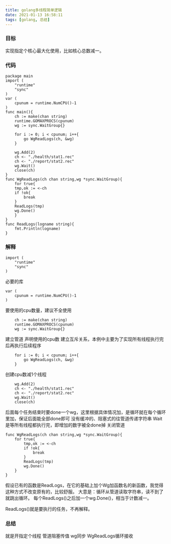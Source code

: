 ```yaml
---
title: golang多线程简单逻辑
date: 2021-01-13 16:58:11
tags: [golang, 总结]
---
```

### 目标
实现指定个核心最大化使用，比如核心总数减一。

### 代码
```
package main
import (
    "runtime"
    "sync"
)
var (
    cpunum = runtime.NumCPU()-1
)
func main(){
    ch := make(chan string)
    runtime.GOMAXPROCS(cpunum)
    wg := sync.WaitGroup{}

    for i := 0; i < cpunum; i++{
        go WgReadLogs(ch, &wg)
    }

    wg.Add(2)
    ch <- "./health/stat1.rec"
    ch <- "./report/stat2.rec"
    wg.Wait()
    close(ch)
}
func WgReadLogs(ch chan string,wg *sync.WaitGroup){
    for true{
	tmp,ok := <-ch
	if !ok{
	    break
	}
	ReadLogs(tmp)
	wg.Done()
    }
}
func ReadLogs(logname string){
    fmt.Println(logname)
}
```
### 解释
```
import (
    "runtime"
    "sync"
)
```
必要的库


```
var (
    cpunum = runtime.NumCPU()-1
)
```
要使用的cpu数量，建议不全使用


```
    ch := make(chan string)
    runtime.GOMAXPROCS(cpunum)
    wg := sync.WaitGroup{}

```
建立管道
声明使用的cpu数
建立互斥关系，本例中主要为了实现所有线程执行完后再执行后续程序

```
    for i := 0; i < cpunum; i++{
        go WgReadLogs(ch, &wg)
    }
```
创建cpu数减1个线程

```
    wg.Add(2)
    ch <- "./health/stat1.rec"
    ch <- "./report/stat2.rec"
    wg.Wait()
    close(ch)

```
后面每个任务结束时要done一个wg，这里根据具体情况加，是循环就在每个循环里加，保证后面能全部done即可
没有缓冲的、阻塞式的往管道传递字符串
Wait是等所有线程都执行完，即增加的数字被全done掉
关闭管道

```
func WgReadLogs(ch chan string,wg *sync.WaitGroup){
    for true{
        tmp,ok := <-ch
        if !ok{
            break
        }
        ReadLogs(tmp)
        wg.Done()
    }
}
```
假设已有的函数是ReadLogs，在它的基础上加个Wg加函数名的新函数，我觉得这种方式不改变原有的，比较舒服。
大意是：循环从管道读取字符串，读不到了就跳出循环。
每个ReadLogs()之后加一个wg.Done()，相当于计数减一。

ReadLogs()就是要执行的任务，不再解释。

### 总结
就是开指定个线程
管道阻塞传值
wg同步
WgReadLogs循环接收
